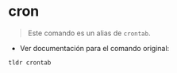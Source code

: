 # cron

> Este comando es un alias de `crontab`.

- Ver documentación para el comando original:

`tldr crontab`
